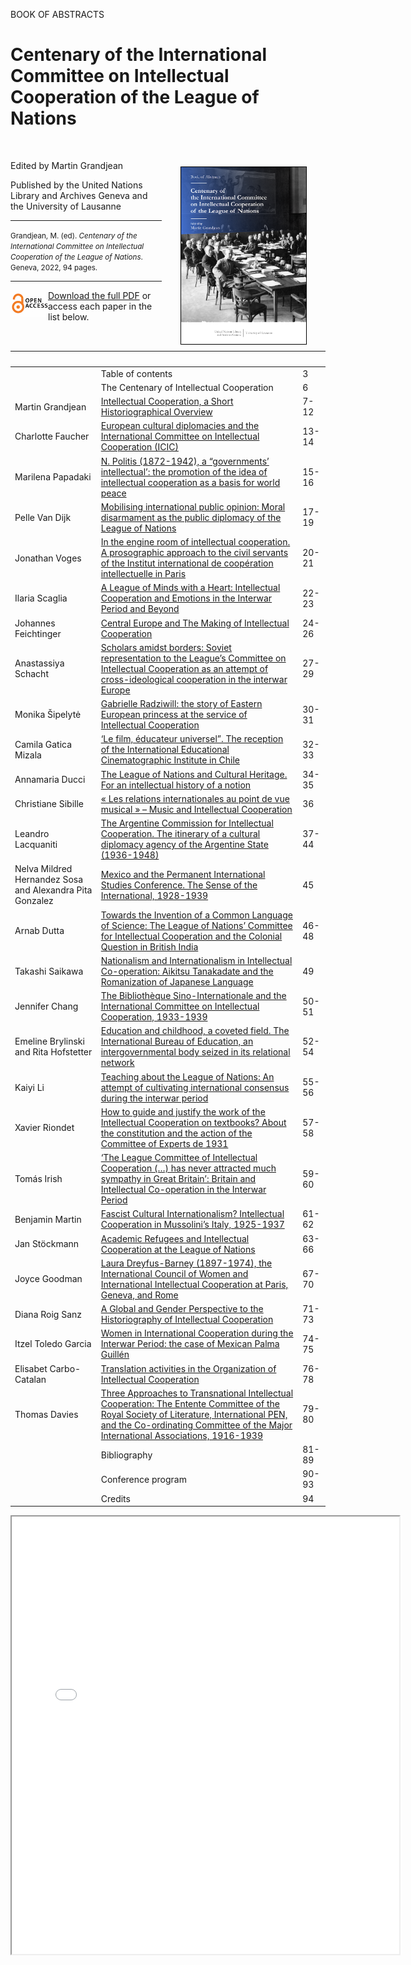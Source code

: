BOOK OF ABSTRACTS

# Centenary of the International Committee on Intellectual Cooperation of the League of Nations

<br>

<a href="files/IntellectualCooperation_2022.pdf"><img src="images/IntellectualCooperation_2022_cover.png" width="200" style="border:1px solid black; float:right" hspace="30" vspace="10"></a>


Edited by Martin Grandjean

Published by the United Nations Library and Archives Geneva and the University of Lausanne

<hr>

<small>Grandjean, M. (ed). _Centenary of the International Committee on Intellectual Cooperation of the League of Nations_. Geneva, 2022, 94 pages.</small>

<hr>

<img src="images/Open-Access-logo.jpg" width="60" style="float:left">

[Download the full PDF](files/IntellectualCooperation_2022.pdf) or access each paper in the list below.

|  |  | |
| --- | --- | --- |
|  | Table of contents | 3 |
|  | The Centenary of Intellectual Cooperation | 6 |
| Martin Grandjean | [Intellectual Cooperation, a Short Historiographical Overview](/grandjean-2022) | 7-12 |
| Charlotte Faucher | [European cultural diplomacies and the International Committee on Intellectual Cooperation (ICIC)](/faucher-2022) | 13-14 |
| Marilena Papadaki | [N. Politis (1872-1942), a “governments’ intellectual’: the promotion of the idea of intellectual cooperation as a basis for world peace](/papadaki-2022) | 15-16 |
| Pelle Van Dijk | [Mobilising international public opinion: Moral disarmament as the public diplomacy of the League of Nations](/vandijk-2022) |  17-19 |
| Jonathan Voges | [In the engine room of intellectual cooperation. A prosographic approach to the civil servants of the Institut international de coopération intellectuelle in Paris](/voges-2022) | 20-21 |
| Ilaria Scaglia | [A League of Minds with a Heart: Intellectual Cooperation and Emotions in the Interwar Period and Beyond](/scaglia-2022) | 22-23 |
| Johannes Feichtinger | [Central Europe and The Making of Intellectual Cooperation](/feichtinger-2022) | 24-26 |
| Anastassiya Schacht | [Scholars amidst borders: Soviet representation to the League’s Committee on Intellectual Cooperation as an attempt of cross-ideological cooperation in the interwar Europe](/schacht-2022) | 27-29 |
| Monika Šipelytė | [ Gabrielle Radziwill: the story of Eastern European princess at the service of Intellectual Cooperation](/sipelyte-2022) | 30-31 |
| Camila Gatica Mizala | [‘Le film, éducateur universel”. The reception of the International Educational Cinematographic Institute in Chile](/gaticamizala-2022) | 32-33 |
| Annamaria Ducci | [The League of Nations and Cultural Heritage. For an intellectual history of a notion](/ducci-2022) | 34-35 |
| Christiane Sibille | [« Les relations internationales au point de vue musical » – Music and Intellectual Cooperation](/sibille-2022) | 36 |
| Leandro Lacquaniti | [The Argentine Commission for Intellectual Cooperation. The itinerary of a cultural diplomacy agency of the Argentine State (1936-1948)](/lacquaniti-2022) | 37-44 |
| Nelva Mildred Hernandez Sosa and Alexandra Pita Gonzalez | [Mexico and the Permanent International Studies Conference. The Sense of the International, 1928-1939](/hernandezsosa-pitagonzalez-2022) | 45 |
| Arnab Dutta | [Towards the Invention of a Common Language of Science: The League of Nations’ Committee for Intellectual Cooperation and the Colonial Question in British India](/dutta-2022) | 46-48 |
| Takashi Saikawa | [Nationalism and Internationalism in Intellectual Co-operation: Aikitsu Tanakadate and the Romanization of Japanese Language](/saikawa-2022) | 49 |
| Jennifer Chang | [The Bibliothèque Sino-Internationale and the International Committee on Intellectual Cooperation, 1933-1939](/chang-2022) | 50-51 |
| Emeline Brylinski and Rita Hofstetter | [Education and childhood, a coveted field. The International Bureau of Education, an intergovernmental body seized in its relational network](/brylinski-hofstetter-2022) | 52-54 |
| Kaiyi Li | [Teaching about the League of Nations: An attempt of cultivating international consensus during the interwar period](/li-2022) | 55-56 |
| Xavier Riondet | [How to guide and justify the work of the Intellectual Cooperation on textbooks? About the constitution and the action of the Committee of Experts de 1931](/riondet-2022) | 57-58 |
| Tomás Irish | [‘The League Committee of Intellectual Cooperation (…) has never attracted much sympathy in Great Britain’: Britain and Intellectual Co-operation in the Interwar Period](/irish-2022) | 59-60 |
| Benjamin Martin | [Fascist Cultural Internationalism? Intellectual Cooperation in Mussolini’s Italy, 1925-1937](/martin-2022) | 61-62 |
| Jan Stöckmann | [Academic Refugees and Intellectual Cooperation at the League of Nations](/stockmann-2022) | 63-66 |
| Joyce Goodman | [Laura Dreyfus-Barney (1897-1974), the International Council of Women and International Intellectual Cooperation at Paris, Geneva, and Rome](/goodman-2022) | 67-70 |
| Diana Roig Sanz | [A Global and Gender Perspective to the Historiography of Intellectual Cooperation](/roigsanz-2022) | 71-73 |
| Itzel Toledo Garcia | [Women in International Cooperation during the Interwar Period: the case of Mexican Palma Guillén](/toledogarcia-2022) | 74-75 |
| Elisabet Carbo-Catalan | [Translation activities in the Organization of Intellectual Cooperation](/carbocatalan-2022) | 76-78 |
| Thomas Davies | [Three Approaches to Transnational Intellectual Cooperation: The Entente Committee of the Royal Society of Literature, International PEN, and the Co-ordinating Committee of the Major International Associations, 1916-1939](/davies-2022) | 79-80 |
|  | Bibliography | 81-89 |
|  | Conference program | 90-93 |
|  | Credits | 94 |


<iframe src="files/IntellectualCooperation_2022.pdf" width="620px" height="700px">

  
  
